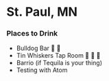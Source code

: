 # St. Paul, MN

### Places to Drink
- Bulldog Bar :beer: :beer:
- Tin Whiskers Tap Room :beer: :beer: :beer:
- Barrio (if Tequila is your thing)
- Testing with Atom
